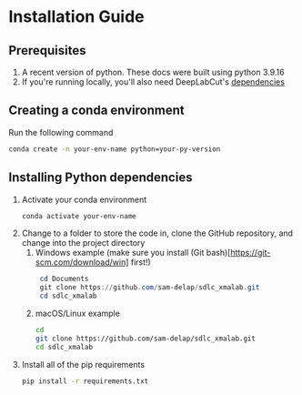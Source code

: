 # Installation Guide
## Prerequisites
1. A recent version of python. These docs were built using python 3.9.16
2. If you're running locally, you'll also need DeepLabCut's [dependencies](https://deeplabcut.github.io/DeepLabCut/docs/installation.html)

## Creating a conda environment
Run the following command
```bash
conda create -n your-env-name python=your-py-version
```

## Installing Python dependencies
1. Activate your conda environment
    ```bash
    conda activate your-env-name
    ```
1. Change to a folder to store the code in, clone the GitHub repository, and change into the project directory
   1. Windows example (make sure you install (Git bash)[https://git-scm.com/download/win] first!)
       ```powershell
        cd Documents
        git clone https://github.com/sam-delap/sdlc_xmalab.git
        cd sdlc_xmalab
       ```
    1. macOS/Linux example
        ```bash
        cd
        git clone https://github.com/sam-delap/sdlc_xmalab.git
        cd sdlc_xmalab
        ```
1. Install all of the pip requirements
    ```bash
    pip install -r requirements.txt
    ```
